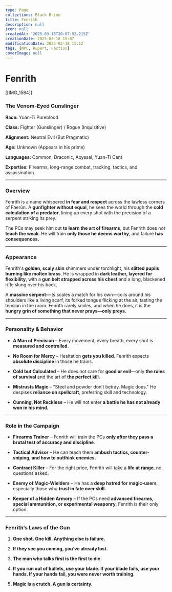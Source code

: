 ```yaml
---
type: Page
collections: Black Brine
title: Fenrith
description: null
icon: null
createdAt: '2025-03-18T20:07:52.215Z'
creationDate: 2025-03-18 15:07
modificationDate: 2025-03-18 15:12
tags: [NPC, Rupert, Faction]
coverImage: null
---
```


# Fenrith

[[IMG_1584]]

### **The Venom-Eyed Gunslinger**

**Race:** Yuan-Ti Pureblood

**Class:** Fighter (Gunslinger) / Rogue (Inquisitive)

**Alignment:** Neutral Evil (But Pragmatic)

**Age:** Unknown (Appears in his prime)

**Languages:** Common, Draconic, Abyssal, Yuan-Ti Cant

**Expertise:** Firearms, long-range combat, tracking, tactics, and assassination

---

### **Overview**

Fenrith is a name whispered **in fear and respect** across the lawless corners of Faerûn. A **gunfighter without equal**, he sees the world through the **cold calculation of a predator**, lining up every shot with the precision of a serpent striking its prey.

The PCs may seek him out **to learn the art of firearms**, but Fenrith does not **teach the weak**. He will train **only those he deems worthy**, and failure **has consequences.**

---

### **Appearance**

Fenrith's **golden, scaly skin** shimmers under torchlight, his **slitted pupils burning like molten brass**. He is wrapped in **dark leather, layered for flexibility**, with a **gun belt strapped across his chest** and a long, blackened rifle slung over his back.

A **massive serpent**—its scales a match for his own—coils around his shoulders like a living scarf, its forked tongue flicking at the air, tasting the tension in the room. Fenrith rarely smiles, and when he does, it is the **hungry grin of something that never prays—only preys.**

---

### **Personality & Behavior**

- **A Man of Precision** – Every movement, every breath, every shot is **measured and controlled**.

- **No Room for Mercy** – Hesitation **gets you killed**. Fenrith expects **absolute discipline** in those he trains.

- **Cold but Calculated** – He does not care for **good or evil**—only **the rules of survival** and the art of **the perfect kill.**

- **Mistrusts Magic** – "Steel and powder don’t betray. Magic does." He despises **reliance on spellcraft**, preferring skill and technology.

- **Cunning, Not Reckless** – He will not enter **a battle he has not already won in his mind.**

---

### **Role in the Campaign**

- **Firearms Trainer** – Fenrith will train the PCs **only after they pass a brutal test of accuracy and discipline**.

- **Tactical Advisor** – He can teach them **ambush tactics, counter-sniping, and how to outthink enemies.**

- **Contract Killer** – For the right price, Fenrith will take a **life at range**, no questions asked.

- **Enemy of Magic-Wielders** – He has a **deep hatred for magic-users**, especially those who **trust in fate over skill.**

- **Keeper of a Hidden Armory** – If the PCs need **advanced firearms, special ammunition, or experimental weaponry**, Fenrith is their only option.

---

### **Fenrith’s Laws of the Gun**

1. **One shot. One kill. Anything else is failure.**

2. **If they see you coming, you’ve already lost.**

3. **The man who talks first is the first to die.**

4. **If you run out of bullets, use your blade. If your blade fails, use your hands. If your hands fail, you were never worth training.**

5. **Magic is a crutch. A gun is certainty.**

